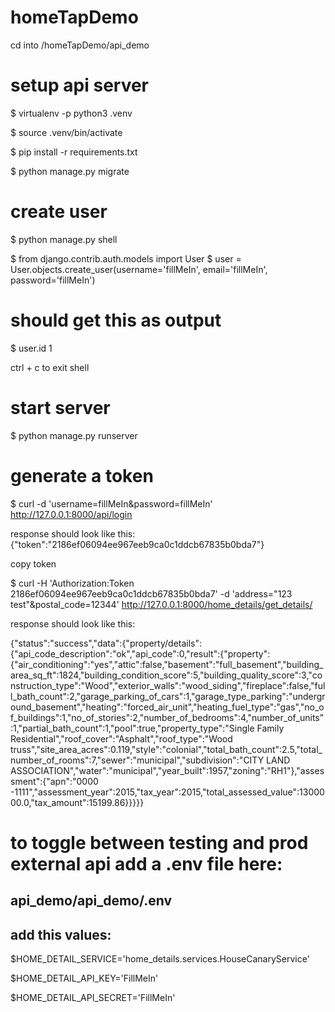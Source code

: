 # homeTapDemo

cd into /homeTapDemo/api_demo
# setup api server
$ virtualenv -p python3 .venv

$ source .venv/bin/activate

$ pip install -r requirements.txt

$ python manage.py migrate
# create user
$ python manage.py shell

$ from django.contrib.auth.models import User
$ user = User.objects.create_user(username='fillMeIn', email='fillMeIn', password='fillMeIn')

# should get this as output
$ user.id
1

ctrl + c to exit shell

# start server
$ python manage.py runserver

# generate a token

$ curl  -d 'username=fillMeIn&password=fillMeIn'  http://127.0.0.1:8000/api/login

response should look like this: 
{"token":"2186ef06094ee967eeb9ca0c1ddcb67835b0bda7"}

copy token

$ curl -H 'Authorization:Token 2186ef06094ee967eeb9ca0c1ddcb67835b0bda7'  -d 'address="123 test"&postal_code=12344'  http://127.0.0.1:8000/home_details/get_details/

response should look like this:

{"status":"success","data":{"property/details":{"api_code_description":"ok","api_code":0,"result":{"property":{"air_conditioning":"yes","attic":false,"basement":"full_basement","building_area_sq_ft":1824,"building_condition_score":5,"building_quality_score":3,"construction_type":"Wood","exterior_walls":"wood_siding","fireplace":false,"full_bath_count":2,"garage_parking_of_cars":1,"garage_type_parking":"underground_basement","heating":"forced_air_unit","heating_fuel_type":"gas","no_of_buildings":1,"no_of_stories":2,"number_of_bedrooms":4,"number_of_units":1,"partial_bath_count":1,"pool":true,"property_type":"Single Family Residential","roof_cover":"Asphalt","roof_type":"Wood truss","site_area_acres":0.119,"style":"colonial","total_bath_count":2.5,"total_number_of_rooms":7,"sewer":"municipal","subdivision":"CITY LAND ASSOCIATION","water":"municipal","year_built":1957,"zoning":"RH1"},"assessment":{"apn":"0000 -1111","assessment_year":2015,"tax_year":2015,"total_assessed_value":1300000.0,"tax_amount":15199.86}}}}}

# to toggle between testing and prod external api add a .env file here:
## api_demo/api_demo/.env
## add this values:
$HOME_DETAIL_SERVICE='home_details.services.HouseCanaryService'

$HOME_DETAIL_API_KEY='FillMeIn'

$HOME_DETAIL_API_SECRET='FillMeIn'
